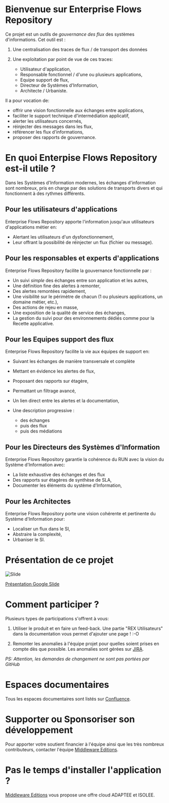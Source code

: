 # Bienvenue sur Enterprise Flows Repository 

Ce projet est un outils de *gouvernance des flux* des systèmes d'informations.
Cet outil est :

1. Une centralisation des traces de flux / de transport des données
2. Une exploitation par point de vue de ces traces:

    * Utilisateur d'application,
    * Responsable fonctionnel / d'une ou plusieurs applications,
    * Equipe support de flux,
    * Directeur de Systèmes d'Information,
    * Architecte / Urbaniste.

Il a pour vocation de:

* offrir une vision fonctionnelle aux échanges entre applications,
* faciliter le support technique d'intermédiation applicatif,
* alerter les utilisateurs concernés,
* réinjecter des messages dans les flux,
* référencer les flux d'informations,
* proposer des rapports de gouvernance. 

# En quoi Enterpise Flows Repository est-il utile ? 

Dans les Systèmes d'Information modernes, les échanges d'information sont nombreux, pris en charge par des solutions de transports divers et qui fonctionnent à des rythmes différents.

## Pour les utilisateurs d'applications

Enterprise Flows Repository apporte l'information jusqu'aux utilisateurs d'applications métier en:

* Alertant les utilisateurs d'un dysfonctionnement,
* Leur offrant la possibilité de réinjecter un flux (fichier ou message).

## Pour les responsables et experts d'applications

Enterprise Flows Repository facilite la gouvernance fonctionnelle par :

* Un suivi *simple* des échanges entre son application et les autres,
* Une définition fine des alertes à remonter,
* Des alertes remontées rapidement,
* Une visibilité sur le périmètre de chacun (1 ou plusieurs applications, un domaine métier, etc.),
* Des actions de rejeu en masse,
* Une exposition de la qualité de service des échanges,
* La gestion du suivi pour des environnements dédiés comme pour la Recette applicative.

## Pour les Equipes support des flux

Enterprise Flows Repository facilite la vie aux équipes de support en:

* Suivant les échanges de manière transversale et complète
* Mettant en évidence les alertes de flux,
* Proposant des rapports sur étagère, 
* Permattant un filtrage avancé,
* Un lien direct entre les alertes et la documentation,
* Une description progressive :

  * des échanges 
  * puis des flux 
  * puis des médiations  

## Pour les Directeurs des Systèmes d'Information

Enterprise Flows Repository garantie la cohérence du RUN avec la vision du Système d'Information avec:

* La liste exhaustive des échanges et des flux 
* Des rapports sur étagères de synthèse de SLA,
* Documenter les éléments du système d’Information,

## Pour les Architectes

Enterprise Flows Repository porte une vision cohérente et pertinente du Système d'Information pour:

* Localiser un flux dans le SI, 
* Abstraire la complexité,
* Urbaniser le SI.

# Présentation de ce projet

![Slide](images/2021-Présentation-EnterpriseFlowsRepository.png)

[Présentation Google Slide](https://docs.google.com/presentation/d/e/2PACX-1vS_1_hXs894zFolUlVyTW0zp7bmqPMB2sAclvrAvIbG83nCy3QwozIrC5Rmb-XLvapqBdwS6ZLhSIdz/pub?start=false&loop=false&delayms=3000)

# Comment participer ?

Plusieurs types de participations s'offrent à vous:

1. Utiliser le produit et en faire un feed-back.
Une partie "REX Utilisateurs" dans la documentation vous permet d'ajouter une page ! :-O

2. Remonter les anomalies à l'équipe projet pour quelles soient prises en compte dès que possible.
Les anomalies sont gérées sur [JIRA](https://enterpriseflowsrepository.atlassian.net/browse/ISSUES).

*PS: Attention, les demandes de changement ne sont pas portées par GitHub*

# Espaces documentaires

Tous les espaces documentaires sont listés sur [Confluence](https://enterpriseflowsrepository.atlassian.net/wiki/spaces/WELCOME/overview).


# Supporter ou Sponsoriser son développement

Pour apporter votre soutient financier à l'équipe ainsi que les très nombreux contributeurs, contacter l'équipe [Middleware Editions](mailto:contact@enterpriseflowsrepository.org).

# Pas le temps d'installer l'application ?

[Middleware Editions](https://www.middleware-editions.fr) vous propose une offre cloud ADAPTEE et ISOLEE.

